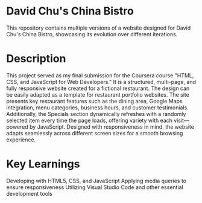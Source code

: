 # David Chu's China Bistro
This repository contains multiple versions of a website designed for David Chu's China Bistro, showcasing its evolution over different iterations.

# Description
This project served as my final submission for the Coursera course "HTML, CSS, and JavaScript for Web Developers." It is a structured, multi-page, and fully responsive website created for a fictional restaurant. The design can be easily adapted as a template for restaurant portfolio websites.
The site presents key restaurant features such as the dining area, Google Maps integration, menu categories, business hours, and customer testimonials. Additionally, the Specials section dynamically refreshes with a randomly selected item every time the page loads, offering variety with each visit—powered by JavaScript.
Designed with responsiveness in mind, the website adapts seamlessly across different screen sizes for a smooth browsing experience.

# Key Learnings
Developing with HTML5, CSS, and JavaScript
Applying media queries to ensure responsiveness
Utilizing Visual Studio Code and other essential development tools
